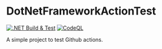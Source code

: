 # DotNetFrameworkActionTest

[![.NET Build & Test](https://github.com/s9161309/DotNetFrameworkActionTest/workflows/.NET%20Build%20&%20Test/badge.svg)](https://github.com/s9161309/DotNetFrameworkActionTest/actions?query=workflow%3A%22.NET+Build+%26+Test%22)
[![CodeQL](https://github.com/s9161309/DotNetFrameworkActionTest/workflows/CodeQL/badge.svg)](https://github.com/s9161309/DotNetFrameworkActionTest/actions?query=workflow%3ACodeQL)

A simple project to test Github actions.
